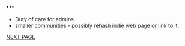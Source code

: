 ## ...

* Duty of care for admins
* smaller communities - possibly rehash indie web page or link to it.

[NEXT PAGE](/other/hci3/d_auth)